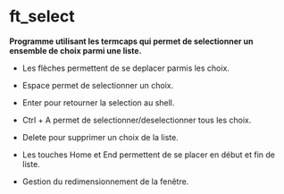 # ft_select

**Programme utilisant les termcaps qui permet de selectionner un ensemble de choix parmi une liste.**

- Les flèches permettent de se deplacer parmis les choix.

- Espace permet de selectionner un choix.

- Enter pour retourner la selection au shell.

- Ctrl + A permet de selectionner/deselectionner tous les choix.

- Delete pour supprimer un choix de la liste.

- Les touches Home et End permettent de se placer en début et fin de liste.

- Gestion du redimensionnement de la fenêtre.

